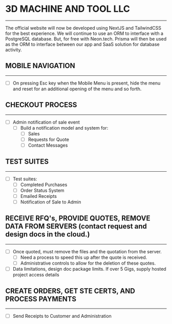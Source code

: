 # 3D MACHINE AND TOOL LLC
---
The official website will now be developed using NextJS and TailwindCSS for the best experience.
We will continue to use an ORM to interface with a PostgreSQL database. But, for free with Neon.tech.
Prisma will then be used as the ORM to interface between our app and SaaS solution for database activity.

## MOBILE NAVIGATION
---
  - [ ] On pressing Esc key when the Mobile Menu is present, hide the menu and reset for an additional opening of the menu and so forth.

## CHECKOUT PROCESS
---
- [ ] Admin notification of sale event
    - [ ] Build a notification model and system for:
        - [ ] Sales
        - [ ] Requests for Quote
        - [ ] Contact Messages

## TEST SUITES
---
- [ ] Test suites:
    - [ ] Completed Purchases
    - [ ] Order Status System
    - [ ] Emailed Receipts
    - [ ] Notification of Sale to Admin

## RECEIVE RFQ's, PROVIDE QUOTES, REMOVE DATA FROM SERVERS (contact request and design docs in the cloud.)
---
  - [ ] Once quoted, must remove the files and the quotation from the server.
    - [ ] Need a process to speed this up after the quote is received.
    - [ ] Administrative controls to allow for the deletion of these quotes.

  - [ ] Data limitations, design doc package limits. If over 5 Gigs, supply hosted project access details

## CREATE ORDERS, GET STE CERTS, AND PROCESS PAYMENTS
---
  - [ ] Send Receipts to Customer and Administration